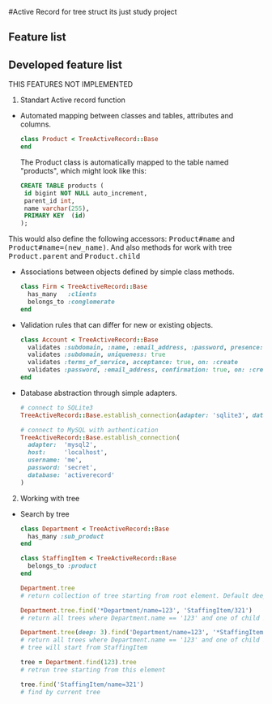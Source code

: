 #Active Record for tree struct
its just study project

## Feature list


## Developed feature list
THIS FEATURES NOT IMPLEMENTED
1. Standart Active record function
* Automated mapping between classes and tables, attributes and columns.
    ```ruby
    class Product < TreeActiveRecord::Base
    end
    ```
    
    The Product class is automatically mapped to the table named "products",
    which might look like this:
    
    ```sql 
    CREATE TABLE products (
     id bigint NOT NULL auto_increment,
     parent_id int,
     name varchar(255),
     PRIMARY KEY  (id)
    );
    ```
     

This would also define the following accessors: <tt>Product#name</tt> and
<tt>Product#name=(new_name)</tt>. And also methods for work with tree <tt>Product.parent</tt> 
and <tt>Product.child</tt>



* Associations between objects defined by simple class methods.
    ```ruby
    class Firm < TreeActiveRecord::Base
      has_many   :clients
      belongs_to :conglomerate
    end
    ```
   


* Validation rules that can differ for new or existing objects.
    ```ruby
    class Account < TreeActiveRecord::Base
      validates :subdomain, :name, :email_address, :password, presence: true
      validates :subdomain, uniqueness: true
      validates :terms_of_service, acceptance: true, on: :create
      validates :password, :email_address, confirmation: true, on: :create
    end
    ```

* Database abstraction through simple adapters.
    ```ruby
    # connect to SQLite3
    TreeActiveRecord::Base.establish_connection(adapter: 'sqlite3', database: 'dbfile.sqlite3')

    # connect to MySQL with authentication
    TreeActiveRecord::Base.establish_connection(
      adapter:  'mysql2',
      host:     'localhost',
      username: 'me',
      password: 'secret',
      database: 'activerecord'
    )
    ```
 2. Working with tree
 * Search by tree
    ```ruby
    class Department < TreeActiveRecord::Base
      has_many :sub_product
    end
   
    class StaffingItem < TreeActiveRecord::Base
      belongs_to :product
    end
   
    Department.tree 
    # return collection of tree starting from root element. Default deep == 3
   
    Department.tree.find('*Department/name=123', 'StaffingItem/321')  
    # return all trees where Department.name == '123' and one of child StaffingItem with id == 321
    
    Department.tree(deep: 3).find('Department/name=123', '*StaffingItem/321' ) 
    # return all trees where Department.name == '123' and one of child StaffingItem with id == 321
    # tree will start from StaffingItem
    
    tree = Department.find(123).tree
    # retrun tree starting from this element
    
    tree.find('StaffingItem/name=321')
    # find by current tree
  
    ```
    